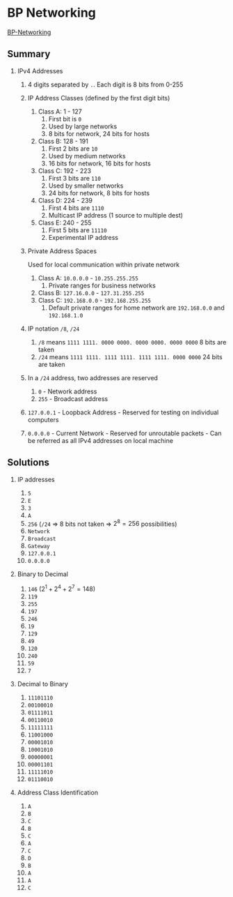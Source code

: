 # BP Networking

[BP-Networking](https://tryhackme.com/room/bpnetworking)

## Summary

1. IPv4 Addresses

   1. 4 digits separated by `.`. Each digit is 8 bits from 0-255

   2. IP Address Classes (defined by the first digit bits)
      1. Class A: 1 - 127
         1. First bit is `0`
         2. Used by large networks
         3. 8 bits for network, 24 bits for hosts
      2. Class B: 128 - 191
         1. First 2 bits are `10`
         2. Used by medium networks
         3. 16 bits for network, 16 bits for hosts
      3. Class C: 192 - 223
         1. First 3 bits are `110`
         2. Used by smaller networks
         3. 24 bits for network, 8 bits for hosts
      4. Class D: 224 - 239
         1. First 4 bits are `1110`
         2. Multicast IP address (1 source to multiple dest)
      5. Class E: 240 - 255
         1. First 5 bits are `11110`
         2. Experimental IP address

   3. Private Address Spaces

      Used for local communication within private network

      1. Class A: `10.0.0.0` - `10.255.255.255`
         1. Private ranges for business networks
      2. Class B: `127.16.0.0` - `127.31.255.255`
      3. Class C: `192.168.0.0` - `192.168.255.255`
         1. Default private ranges for home network are `192.168.0.0` and `192.168.1.0`

   4. IP notation `/8`, `/24`

      1. `/8` means `1111 1111. 0000 0000. 0000 0000. 0000 0000` 8 bits are taken
      2. `/24` means `1111 1111. 1111 1111. 1111 1111. 0000 0000` 24 bits are taken

   5. In a `/24` address, two addresses are reserved
      1. `0` - Network address
      2. `255` - Broadcast address

   6. `127.0.0.1` - Loopback Address - Reserved for testing on individual computers

   7. `0.0.0.0` - Current Network - Reserved for unroutable packets - Can be referred as all IPv4 addresses on local machine

## Solutions

1. IP addresses

   1. `5`
   2. `E`
   3. `3`
   4. `A`
   5. `256` (`/24` => 8 bits not taken => $2^8 = 256$ possibilities)
   6. `Network`
   7. `Broadcast`
   8. `Gateway`
   9. `127.0.0.1`
   10. `0.0.0.0`

2. Binary to Decimal

   1. `146` ($2^1 + 2^4 + 2^7 = 148$)
   2. `119`
   3. `255`
   4. `197`
   5. `246`
   6. `19`
   7. `129`
   8. `49`
   9. `120`
   10. `240`
   11. `59`
   12. `7`

3. Decimal to Binary

   1. `11101110`
   2. `00100010`
   3. `01111011`
   4. `00110010`
   5. `11111111`
   6. `11001000`
   7. `00001010`
   8. `10001010`
   9. `00000001`
   10. `00001101`
   11. `11111010`
   12. `01110010`

4. Address Class Identification

   1. `A`
   2. `B`
   3. `C`
   4. `B`
   5. `C`
   6. `A`
   7. `C`
   8. `D`
   9. `B`
   10. `A`
   11. `A`
   12. `C`
